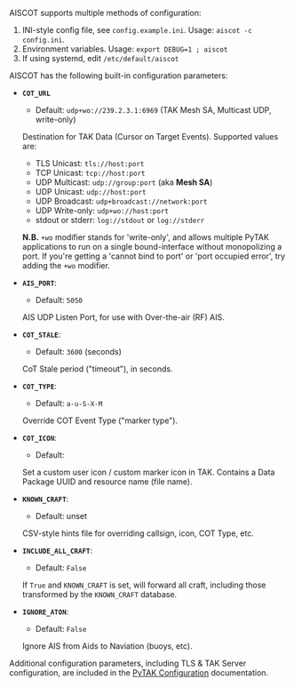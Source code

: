 AISCOT supports multiple methods of configuration:

1. INI-style config file, see `config.example.ini`. Usage: `aiscot -c config.ini`.
2. Environment variables. Usage: `export DEBUG=1 ; aiscot`
3. If using systemd, edit `/etc/default/aiscot`

AISCOT has the following built-in configuration parameters:

* **`COT_URL`**
    * Default: ``udp+wo://239.2.3.1:6969`` (TAK Mesh SA, Multicast UDP, write-only)

    Destination for TAK Data (Cursor on Target Events). Supported values are:
    
    * TLS Unicast: ``tls://host:port``
    * TCP Unicast: ``tcp://host:port``
    * UDP Multicast: ``udp://group:port`` (aka **Mesh SA**)
    * UDP Unicast: ``udp://host:port``
    * UDP Broadcast: ``udp+broadcast://network:port``
    * UDP Write-only: ``udp+wo://host:port``
    * stdout or stderr: ``log://stdout`` or ``log://stderr``

    **N.B.** `+wo` modifier stands for 'write-only', and allows multiple PyTAK 
    applications to run on a single bound-interface without monopolizing a port. If you're getting a 'cannot bind to port' or 'port occupied error', try adding the `+wo` modifier.

* **`AIS_PORT`**:
    * Default: ``5050`` 

    AIS UDP Listen Port, for use with Over-the-air (RF) AIS.
    
* **`COT_STALE`**:
    * Default: ``3600`` (seconds)

    CoT Stale period ("timeout"), in seconds.

* **`COT_TYPE`**:
    * Default: ``a-u-S-X-M``
    
    Override COT Event Type ("marker type").

* **`COT_ICON`**:
    * Default:

    Set a custom user icon / custom marker icon in TAK. Contains a Data Package UUID and resource name (file name).

* **`KNOWN_CRAFT`**:
    * Default: unset

    CSV-style hints file for overriding callsign, icon, COT Type, etc.

* **`INCLUDE_ALL_CRAFT`**:
    * Default: ``False``

    If ``True`` and ``KNOWN_CRAFT`` is set, will forward all craft, including those transformed by the ``KNOWN_CRAFT`` database.

* **`IGNORE_ATON`**:
    * Default: ``False``

    Ignore AIS from Aids to Naviation (buoys, etc).

Additional configuration parameters, including TLS & TAK Server configuration, are included in the [PyTAK Configuration](https://pytak.readthedocs.io/en/stable/configuration/) documentation.
